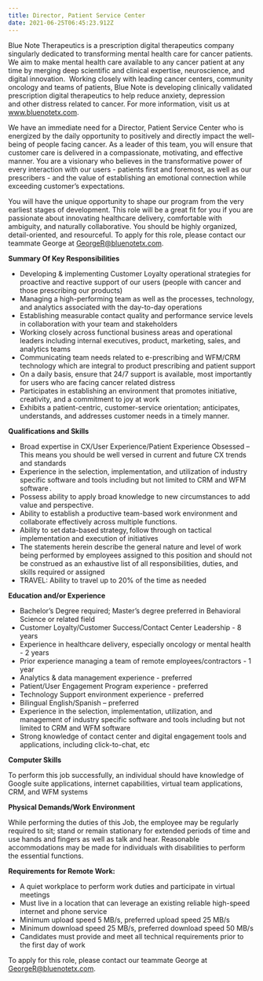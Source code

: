 ```yaml
---
title: Director, Patient Service Center
date: 2021-06-25T06:45:23.912Z
---
```

Blue Note Therapeutics is a prescription digital therapeutics company singularly dedicated to transforming mental health care for cancer patients. We aim to make mental health care available to any cancer patient at any time by merging deep scientific and clinical expertise, neuroscience, and digital innovation.  Working closely with leading cancer centers, community oncology and teams of patients, Blue Note is developing clinically validated prescription digital therapeutics to help reduce anxiety, depression and other distress related to cancer. For more information, visit us at www.bluenotetx.com.

We have an immediate need for a Director, Patient Service Center who is energized by the daily opportunity to positively and directly impact the well-being of people facing cancer. As a leader of this team, you will ensure that customer care is delivered in a compassionate, motivating, and effective manner. You are a visionary who believes in the transformative power of every interaction with our users - patients first and foremost, as well as our prescribers - and the value of establishing an emotional connection while exceeding customer’s expectations. 

You will have the unique opportunity to shape our program from the very earliest stages of development. This role will be a great fit for you if you are passionate about innovating healthcare delivery, comfortable with ambiguity, and naturally collaborative. You should be highly organized, detail-oriented, and resourceful.  To apply for this role, please contact our teammate George at GeorgeR@bluenotetx.com. 

**Summary Of Key Responsibilities**

* Developing & implementing Customer Loyalty operational strategies for proactive and reactive support of our users (people with cancer and those prescribing our products) 
* Managing a high-performing team as well as the processes, technology, and analytics associated with the day-to-day operations 
* Establishing measurable contact quality and performance service levels in collaboration with your team and stakeholders
* Working closely across functional business areas and operational leaders including internal executives, product, marketing, sales, and analytics teams
* Communicating team needs related to e-prescribing and WFM/CRM technology which are integral to product prescribing and patient support
* On a daily basis, ensure that 24/7 support is available, most importantly for users who are facing cancer related distress
* Participates in establishing an environment that promotes initiative, creativity, and a commitment to joy at work
* Exhibits a patient-centric, customer-service orientation; anticipates, understands, and addresses customer needs in a timely manner. 

**Qualifications and Skills**

* Broad expertise in CX/User Experience/Patient Experience Obsessed – This means you should be well versed in current and future CX trends and standards 
* Experience in the selection, implementation, and utilization of industry specific software and tools including but not limited to CRM and WFM software . 
* Possess ability to apply broad knowledge to new circumstances to add value and perspective. 
* Ability to establish a productive team-based work environment and collaborate effectively across multiple functions. 
* Ability to set data-based strategy, follow through on tactical implementation and execution of initiatives 
* The statements herein describe the general nature and level of work being performed by employees assigned to this position and should not be construed as an exhaustive list of all responsibilities, duties, and skills required or assigned
* TRAVEL: Ability to travel up to 20% of the time as needed

**Education and/or Experience** 

* Bachelor’s Degree required; Master’s degree preferred in Behavioral Science or related field
* Customer Loyalty/Customer Success/Contact Center Leadership - 8 years 
* Experience in healthcare delivery, especially oncology or mental health - 2 years
* Prior experience managing a team of remote employees/contractors - 1 year
* Analytics & data management experience - preferred 
* Patient/User Engagement Program experience - preferred
* Technology Support environment experience - preferred
* Bilingual English/Spanish – preferred 
* Experience in the selection, implementation, utilization, and management of industry specific software and tools including but not limited to CRM and WFM software 
* Strong knowledge of contact center and digital engagement tools and applications, including click-to-chat, etc

**Computer Skills**                   

To perform this job successfully, an individual should have knowledge of Google suite applications, internet capabilities, virtual team applications, CRM, and WFM systems

**Physical Demands/Work Environment**

While performing the duties of this Job, the employee may be regularly required to sit; stand or remain stationary for extended periods of time and use hands and fingers as well as talk and hear. Reasonable accommodations may be made for individuals with disabilities to perform the essential functions.

**Requirements for Remote Work:**

* A quiet workplace to perform work duties and participate in virtual meetings  
* Must live in a location that can leverage an existing reliable high-speed internet and phone service
* Minimum upload speed 5 MB/s, preferred upload speed 25 MB/s
* Minimum download speed 25 MB/s, preferred download speed 50 MB/s
* Candidates must provide and meet all technical requirements prior to the first day of work

To apply for this role, please contact our teammate George at GeorgeR@bluenotetx.com.